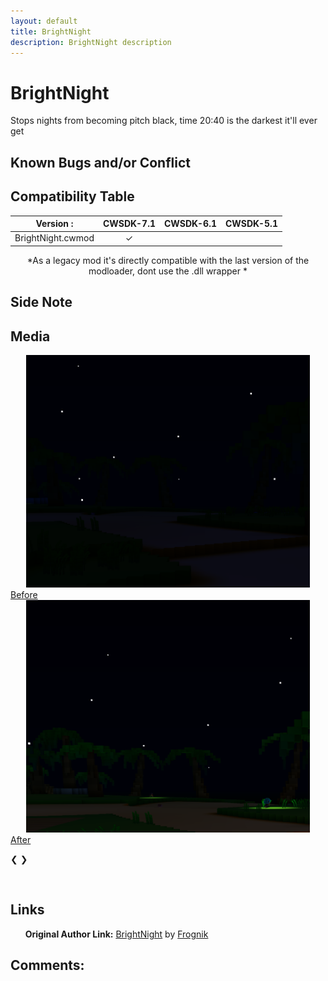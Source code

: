 ```yaml
---
layout: default
title: BrightNight
description: BrightNight description
---
```


# BrightNight

Stops nights from becoming pitch black, time 20:40 is the darkest it'll ever get

## Known Bugs and/or Conflict


## Compatibility Table
  
<div align="center" markdown="1">

| Version :               | CWSDK-7.1     | CWSDK-6.1  | CWSDK-5.1   |
| :-----------:           |:-------------:| :---------:| :----------:|
| BrightNight.cwmod       |    &#10003;   |            |             |

\*As a legacy mod it's directly compatible with the last version of the modloader, dont use the .dll wrapper \*

</div>
  
## Side Note

## Media
<!--START_SLIDESHOW-->
<body>
<div class="slideshow-container">
 
<div class="mySlides fade">
  <div align="center">
  <img src="https://raw.githubusercontent.com/Paroyer/ModCatalogue/gh-pages/assets/images/Mods/Before.png?token=ANK6PU47DVAZFK2PVH2JZQLAQIVCG" style="width:90%">
  </div>
  <div class="text"><u>Before</u></div>
</div>

<div class="mySlides fade">
  <div align="center">
  <img src="https://raw.githubusercontent.com/Paroyer/ModCatalogue/gh-pages/assets/images/Mods/After.png?token=ANK6PU6D5HDP2NZICJATUH3AQIVCC" style="width:90%">
  </div>
  <div class="text"><u>After</u></div>
</div>

<a class="prev" onclick="plusSlides(-1)">&#10094;</a>
<a class="next" onclick="plusSlides(1)">&#10095;</a>
</div>
<br>
<div style="text-align:center">
  <span class="dot" onclick="currentSlide(1)"></span> 
  <span class="dot" onclick="currentSlide(2)"></span> 
</div>
<!--START_SCrIPT-->
<script>
var slideIndex = 1;
showSlides(slideIndex);
function plusSlides(n) {
  showSlides(slideIndex += n);
}
function currentSlide(n) {
  showSlides(slideIndex = n);
}
function showSlides(n) {
  var i;
  var slides = document.getElementsByClassName("mySlides");
  var dots = document.getElementsByClassName("dot");
  if (n > slides.length) {slideIndex = 1}    
  if (n < 1) {slideIndex = slides.length}
  for (i = 0; i < slides.length; i++) {
      slides[i].style.display = "none";  
  }
  for (i = 0; i < dots.length; i++) {
      dots[i].className = dots[i].className.replace(" active", "");
  }
  slides[slideIndex-1].style.display = "block";  
  dots[slideIndex-1].className += " active";
}
</script>
  </body>
<!--END_SLIDESHOW_&_SCRIPT-->

## Links

&nbsp;&nbsp;&nbsp;&nbsp;&nbsp;&nbsp;**Original Author Link:** [BrightNight](https://www.dropbox.com/s/t97k1jyihe6iihw/BrightNight.cwmod) by [Frognik](https://www.reddit.com/r/CubeWorld/comments/dhokj2/frogniks_cube_world_mods/)

## Comments:
<script src="https://utteranc.es/client.js"
        repo="Paroyer/Comment" 
        issue-term="pathname"
        theme="github-dark"
        label="Comment"
        crossorigin="anonymous"
        async>
</script>  
